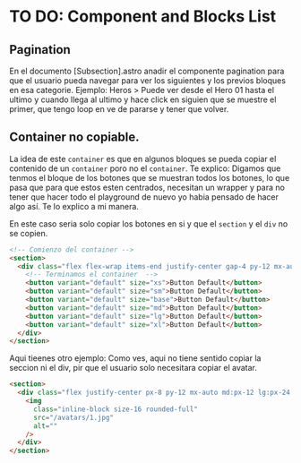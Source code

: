 # TO DO: Component and Blocks List

## Pagination

En el documento [Subsection].astro anadir el componente pagination para que el usuario pueda navegar para ver los siguientes y los previos bloques en esa categorie.
Ejemplo: Heros > Puede ver desde el Hero 01 hasta el ultimo y cuando llega al ultimo y hace click en siguien que se muestre el primer, que tengo loop en ve de pararse y tener que volver.

## Container no copiable.

La idea de este `container` es que en algunos bloques se pueda copiar el contenido de un `container` poro no el `container`.
Te explico: Digamos que tenmos el bloque de los botones que se muestran todos los botones, lo que pasa que para que estos esten centrados, necesitan un wrapper y para no tener que hacer todo el playground de nuevo yo habia pensado de hacer algo así. Te lo explico a mi manera.

En este caso seria solo copiar los botones en si y que el `section` y el `div` no se copien.

```html
<!-- Comienzo del container -->
<section>
  <div class="flex flex-wrap items-end justify-center gap-4 py-12 mx-auto">
    <!-- Terminamos el container  -->
    <button variant="default" size="xs">Button Default</button>
    <button variant="default" size="sm">Button Default</button>
    <button variant="default" size="base">Button Default</button>
    <button variant="default" size="md">Button Default</button>
    <button variant="default" size="lg">Button Default</button>
    <button variant="default" size="xl">Button Default</button>
  </div>
</section>
```

Aqui tieenes otro ejemplo: Como ves, aqui no tiene sentido copiar la seccion ni el div, pir que el usuario solo necesitara copiar el avatar.
```html
<section>
  <div class="flex justify-center px-8 py-12 mx-auto md:px-12 lg:px-24 max-w-7xl items-center">
    <img
      class="inline-block size-16 rounded-full"
      src="/avatars/1.jpg"
      alt=""
    />
  </div>
</section>

```
